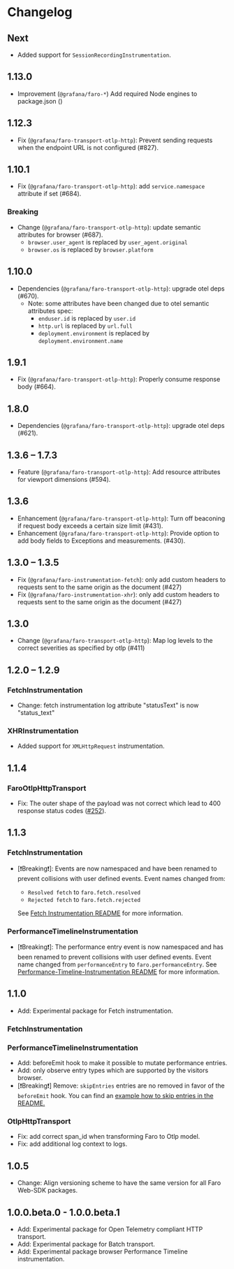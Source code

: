 # Changelog

## Next

- Added support for `SessionRecordingInstrumentation`.

## 1.13.0

- Improvement (`@grafana/faro-*`) Add required Node engines to package.json ()

## 1.12.3

- Fix (`@grafana/faro-transport-otlp-http`): Prevent sending requests when the
  endpoint URL is not configured (#827).

## 1.10.1

- Fix (`@grafana/faro-transport-otlp-http`): add `service.namespace` attribute if set
  (#684).

### Breaking

- Change (`@grafana/faro-transport-otlp-http`): update semantic attributes
  for browser (#687).
  - `browser.user_agent` is replaced by `user_agent.original`
  - `browser.os` is replaced by `browser.platform`

## 1.10.0

- Dependencies (`@grafana/faro-transport-otlp-http`): upgrade otel deps (#670).
  - Note: some attributes have been changed due to otel semantic attributes spec:
    - `enduser.id` is replaced by `user.id`
    - `http.url` is replaced by `url.full`
    - `deployment.environment` is replaced by `deployment.environment.name`

## 1.9.1

- Fix (`@grafana/faro-transport-otlp-http`): Properly consume response body (#664).

## 1.8.0

- Dependencies (`@grafana/faro-transport-otlp-http`): upgrade otel deps (#621).

## 1.3.6 – 1.7.3

- Feature (`@grafana/faro-transport-otlp-http`): Add resource attributes for viewport dimensions
  (#594).

## 1.3.6

- Enhancement (`@grafana/faro-transport-otlp-http`): Turn off beaconing if request body exceeds a
  certain size limit (#431).
- Enhancement (`@grafana/faro-transport-otlp-http`): Provide option to add body fields to Exceptions
  and measurements. (#430).

## 1.3.0 – 1.3.5

- Fix (`@grafana/faro-instrumentation-fetch`): only add custom headers to requests sent to the same
  origin as the document (#427)
- Fix (`@grafana/faro-instrumentation-xhr`): only add custom headers to requests sent to the same
  origin as the document (#427)

## 1.3.0

- Change (`@grafana/faro-transport-otlp-http`): Map log levels to the correct severities as
  specified by otlp (#411)

## 1.2.0 – 1.2.9

### FetchInstrumentation

- Change: fetch instrumentation log attribute "statusText" is now "status_text"

### XHRInstrumentation

- Added support for `XMLHttpRequest` instrumentation.

## 1.1.4

### FaroOtlpHttpTransport

- Fix: The outer shape of the payload was not correct which lead to 400 response status codes ([#252](https://github.com/grafana/faro-web-sdk/issues/252)).

## 1.1.3

### FetchInstrumentation

- [❗️Breaking❗️]: Events are now namespaced and have been renamed to prevent collisions with user
  defined events. Event names changed from:
  - `Resolved fetch` to `faro.fetch.resolved`
  - `Rejected fetch` to `faro.fetch.rejected`

  See [Fetch Instrumentation README](https://github.com/grafana/faro-web-sdk/blob/e998555bd7177b7edbebf98f804372b04b6c30e6/experimental/instrumentation-fetch/README.md#L8)
  for more information.

### PerformanceTimelineInstrumentation

- [❗️Breaking❗️]: The performance entry event is now namespaced and has been renamed to prevent
  collisions with user defined events. Event name changed from `performanceEntry` to
  `faro.performanceEntry`.
  See [Performance-Timeline-Instrumentation README](https://github.com/grafana/faro-web-sdk/blob/8928dc3d4835373cb3566520cd783dce1ef3b7cf/experimental/instrumentation-performance-timeline/README.md#L32-L33)
  for more information.

## 1.1.0

- Add: Experimental package for Fetch instrumentation.

### FetchInstrumentation

### PerformanceTimelineInstrumentation

- Add: beforeEmit hook to make it possible to mutate performance entries.
- Add: only observe entry types which are supported by the visitors browser.
- [❗️Breaking❗️] Remove: `skipEntries` entries are no removed in favor of the `beforeEmit` hook. You can find an
  [example how to skip entries in the README.](https://github.com/grafana/faro-web-sdk/blob/a83d2e56b7289ea81a1d0f87c03f73d04bd44e38/experimental/instrumentation-performance-timeline/README.md#example-skip-backforward-navigation-and-page-reloads-to-remove-non-human-visible-navigation)

### OtlpHttpTransport

- Fix: add correct span_id when transforming Faro to Otlp model.
- Fix: add additional log context to logs.

## 1.0.5

- Change: Align versioning scheme to have the same version for all Faro Web-SDK packages.

## 1.0.0.beta.0 - 1.0.0.beta.1

- Add: Experimental package for Open Telemetry compliant HTTP transport.
- Add: Experimental package for Batch transport.
- Add: Experimental package browser Performance Timeline instrumentation.
